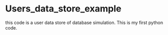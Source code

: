 # Users_data_store_example
this code is a user data store of database simulation. This is my first python code.
